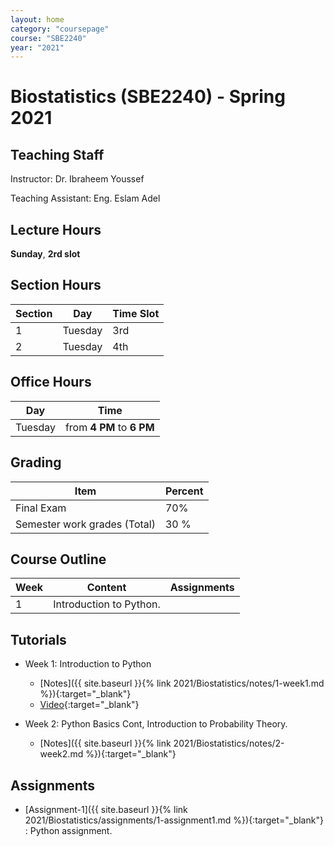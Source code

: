 ```yaml
---
layout: home
category: "coursepage"
course: "SBE2240"
year: "2021"
---
```


# Biostatistics \(SBE2240\) - Spring 2021

## Teaching Staff

Instructor: Dr. Ibraheem Youssef

Teaching Assistant:  Eng. Eslam Adel  

## Lecture Hours

**Sunday**, **2rd slot**

## Section Hours

| Section | Day | Time Slot |
|---------|-----|-----------|
|   1     | Tuesday | 3rd |
|   2     | Tuesday | 4th |

## Office Hours

| Day | Time |
|-----|-----------|
| Tuesday | from **4 PM** to **6 PM** |

## Grading

| Item | Percent  |
|-----|-----------|
| Final Exam | 70%  |
| Semester work grades (Total) | 30 % |


## Course Outline

| Week | Content |  Assignments
|------|-----------------|-----|
|   1  | Introduction to Python.| |

## Tutorials

* Week 1: Introduction to Python
    * [Notes]({{ site.baseurl }}{% link 2021/Biostatistics/notes/1-week1.md %}){:target="_blank"}
    * [Video](https://drive.google.com/file/d/1ypIsTctuHkT1CstHowqBvjDNTiu981hI/view?usp=sharing){:target="_blank"}

* Week 2: Python Basics Cont, Introduction to Probability Theory.
    * [Notes]({{ site.baseurl }}{% link 2021/Biostatistics/notes/2-week2.md %}){:target="_blank"}

## Assignments

* [Assignment-1]({{ site.baseurl }}{% link 2021/Biostatistics/assignments/1-assignment1.md %}){:target="_blank"} : Python assignment.


